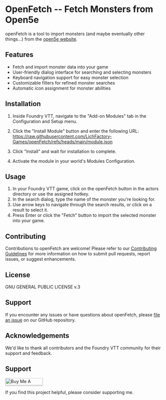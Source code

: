 # OpenFetch -- Fetch Monsters from Open5e

openFetch is a tool to import monsters (and maybe eventually other things...) from the [open5e website](https://open5e.com). 

## Features

- Fetch and import monster data into your game
- User-friendly dialog interface for searching and selecting monsters
- Keyboard navigation support for easy monster selection
- Customizable filters for refined monster searches
- Automatic icon assignment for monster abilities

## Installation

1. Inside Foundry VTT, navigate to the "Add-on Modules" tab in the Configuration and Setup menu.
2. Click the "Install Module" button and enter the following URL: https://raw.githubusercontent.com/LichFactory-Games/openFetch/refs/heads/main/module.json

3. Click "Install" and wait for installation to complete.
4. Activate the module in your world's Modules Configuration.

## Usage

1. In your Foundry VTT game, click on the openFetch button in the actors directory or use the assigned hotkey.
2. In the search dialog, type the name of the monster you're looking for.
3. Use arrow keys to navigate through the search results, or click on a result to select it.
4. Press Enter or click the "Fetch" button to import the selected monster into your game.

## Contributing

Contributions to openFetch are welcome! Please refer to our [Contributing Guidelines](CONTRIBUTING.md) for more information on how to submit pull requests, report issues, or suggest enhancements.

## License

GNU GENERAL PUBLIC LICENSE v.3

## Support

If you encounter any issues or have questions about openFetch, please [file an issue](https://github.com/LichFactory-Games/openFetch/issues) on our GitHub repository.

## Acknowledgements

We'd like to thank all contributors and the Foundry VTT community for their support and feedback.

## Support 

<a href="https://www.buymeacoffee.com/fxpy8fzgyxg" target="_blank"><img src="https://www.buymeacoffee.com/assets/img/custom_images/orange_img.png" alt="Buy Me A Coffee" style="height: 23px !important;width: 120px !important;box-shadow: 0px 3px 2px 0px rgba(190, 190, 190, 0.5) !important;-webkit-box-shadow: 0px 3px 2px 0px rgba(190, 190, 190, 0.5) !important;" ></a>

If you find this project helpful, please consider supporting me. 


